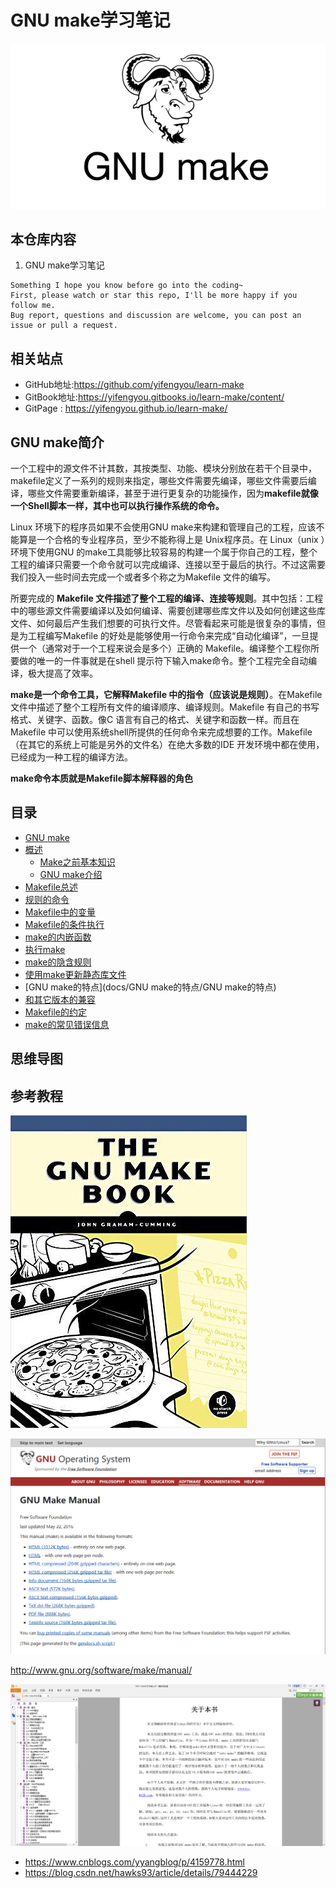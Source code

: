 # GNU make学习笔记

![20191206_115541_14](image/20191206_115541_14.png)

## 本仓库内容

1. GNU make学习笔记

```
Something I hope you know before go into the coding~
First, please watch or star this repo, I'll be more happy if you follow me.
Bug report, questions and discussion are welcome, you can post an issue or pull a request.
```

## 相关站点

* GitHub地址:<https://github.com/yifengyou/learn-make>
* GitBook地址:<https://yifengyou.gitbooks.io/learn-make/content/>
* GitPage : <https://yifengyou.github.io/learn-make/>


## GNU make简介

一个工程中的源文件不计其数，其按类型、功能、模块分别放在若干个目录中，makefile定义了一系列的规则来指定，哪些文件需要先编译，哪些文件需要后编译，哪些文件需要重新编译，甚至于进行更复杂的功能操作，因为**makefile就像一个Shell脚本一样，其中也可以执行操作系统的命令。**

Linux 环境下的程序员如果不会使用GNU make来构建和管理自己的工程，应该不能算是一个合格的专业程序员，至少不能称得上是 Unix程序员。在 Linux（unix ）环境下使用GNU 的make工具能够比较容易的构建一个属于你自己的工程，整个工程的编译只需要一个命令就可以完成编译、连接以至于最后的执行。不过这需要我们投入一些时间去完成一个或者多个称之为Makefile 文件的编写。

所要完成的 **Makefile 文件描述了整个工程的编译、连接等规则**。其中包括：工程中的哪些源文件需要编译以及如何编译、需要创建哪些库文件以及如何创建这些库文件、如何最后产生我们想要的可执行文件。尽管看起来可能是很复杂的事情，但是为工程编写Makefile 的好处是能够使用一行命令来完成“自动化编译”，一旦提供一个（通常对于一个工程来说会是多个）正确的 Makefile。编译整个工程你所要做的唯一的一件事就是在shell 提示符下输入make命令。整个工程完全自动编译，极大提高了效率。

**make是一个命令工具，它解释Makefile 中的指令（应该说是规则）**。在Makefile文件中描述了整个工程所有文件的编译顺序、编译规则。Makefile 有自己的书写格式、关键字、函数。像C 语言有自己的格式、关键字和函数一样。而且在Makefile 中可以使用系统shell所提供的任何命令来完成想要的工作。Makefile（在其它的系统上可能是另外的文件名）在绝大多数的IDE 开发环境中都在使用，已经成为一种工程的编译方法。

**make命令本质就是Makefile脚本解释器的角色**

## 目录

* [GNU make](README.md)
* [概述](docs/概述/概述)
  - [Make之前基本知识](docs/概述/Make之前基本知识)
  - [GNU make介绍](docs/概述/GNU-make介绍)
* [Makefile总述](docs/Makefile总述/Makefile总述)
* [规则的命令](docs/规则的命令/第四章-规则的命令)
* [Makefile中的变量](docs/Makefile中的变量/Makefile中的变量)
* [Makefile的条件执行](docs/Makefile的条件执行/Makefile的条件执行)
* [make的内嵌函数](docs/make的内嵌函数/make的内嵌函数)
* [执行make](docs/执行make/执行make)
* [make的隐含规则](docs/make的隐含规则/make的隐含规则)
* [使用make更新静态库文件](docs/使用make更新静态库文件/使用make更新静态库文件)
* [GNU make的特点](docs/GNU make的特点/GNU make的特点)
* [和其它版本的兼容](docs/和其它版本的兼容/和其它版本的兼容)
* [Makefile的约定](docs/Makefile的约定/Makefile的约定)
* [make的常见错误信息](docs/make的常见错误信息/make的常见错误信息)


## 思维导图



## 参考教程

![1536411318497.png](image/1536411318497.png)

![1536411378639.png](image/1536411378639.png)

<http://www.gnu.org/software/make/manual/>

![1536411721611.png](image/1536411721611.png)

* <https://www.cnblogs.com/yyangblog/p/4159778.html>
* <https://blog.csdn.net/hawks93/article/details/79444229>
